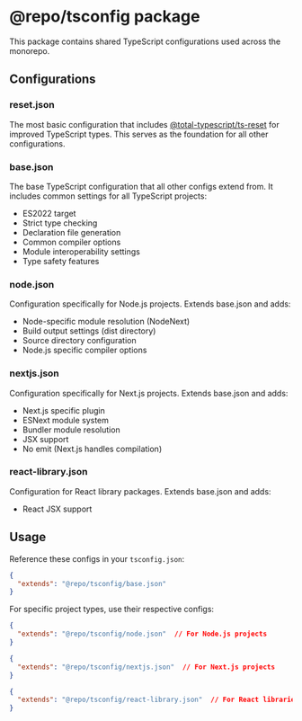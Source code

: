 # @repo/tsconfig package

This package contains shared TypeScript configurations used across the monorepo.

## Configurations

### reset.json
The most basic configuration that includes [@total-typescript/ts-reset](https://github.com/total-typescript/ts-reset) for improved TypeScript types. This serves as the foundation for all other configurations.

### base.json
The base TypeScript configuration that all other configs extend from. It includes common settings for all TypeScript projects:
- ES2022 target
- Strict type checking
- Declaration file generation
- Common compiler options
- Module interoperability settings
- Type safety features

### node.json
Configuration specifically for Node.js projects. Extends base.json and adds:
- Node-specific module resolution (NodeNext)
- Build output settings (dist directory)
- Source directory configuration
- Node.js specific compiler options

### nextjs.json
Configuration specifically for Next.js projects. Extends base.json and adds:
- Next.js specific plugin
- ESNext module system
- Bundler module resolution
- JSX support
- No emit (Next.js handles compilation)

### react-library.json
Configuration for React library packages. Extends base.json and adds:
- React JSX support

## Usage

Reference these configs in your `tsconfig.json`:

```json
{
  "extends": "@repo/tsconfig/base.json"
}
```

For specific project types, use their respective configs:

```json
{
  "extends": "@repo/tsconfig/node.json"  // For Node.js projects
}
```

```json
{
  "extends": "@repo/tsconfig/nextjs.json"  // For Next.js projects
}
```

```json
{
  "extends": "@repo/tsconfig/react-library.json"  // For React libraries
}
```
